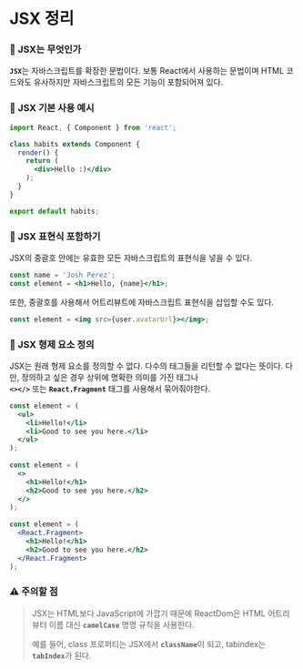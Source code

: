 # JSX 정리

<h3>📌 JSX는 무엇인가</h3>

<b>`JSX`</b>는 자바스크립트를 확장한 문법이다. 보통 React에서 사용하는 문법이며 HTML 코드와도 유사하지만 
자바스크립트의 모든 기능이 포함되어져 있다.

<h3>📌 JSX 기본 사용 예시</h3>

```jsx
import React, { Component } from 'react';

class habits extends Component {
  render() {
    return (
      <div>Hello :)</div>
    );
  }
}

export default habits;
```

<h3>📌 JSX 표현식 포함하기</h3>

JSX의 중괄호 안에는 유효한 모든 자바스크립트의 표현식을 넣을 수 있다. 

```jsx
const name = 'Josh Perez';
const element = <h1>Hello, {name}</h1>;
```

또한, 중괄호를 사용해서 어트리뷰트에 자바스크립트 표현식을 삽입할 수도 있다.

```jsx
const element = <img src={user.avatarUrl}></img>;
```

<h3>📌 JSX 형제 요소 정의</h3>

JSX는 원래 형제 요소를 정의할 수 없다. 다수의 태그들을 리턴할 수 없다는 뜻이다. 다만, 정의하고 싶은 경우 상위에 명확한 의미를 가진 태그나  
<b>`<></>`</b> 또는 <b>`React.Fragment`</b> 태그를 사용해서 묶어줘야한다.
  
```jsx
const element = (
  <ul>
    <li>Hello!</li>
    <li>Good to see you here.</li>
  </ul>
);
  
const element = (
  <>
    <h1>Hello!</h1>
    <h2>Good to see you here.</h2>
  </>
);
  
const element = (
  <React.Fragment>
    <h1>Hello!</h1>
    <h2>Good to see you here.</h2>
  </React.Fragment>
);
```

<h3>⚠️ 주의할 점</h3> 

> JSX는 HTML보다 JavaScript에 가깝기 때문에 ReactDom은 HTML 어트리뷰터 이름 대신 <b>`camelCase`</b> 명명 규칙을 사용한다.
>
> 예를 들어, class 프로퍼티는 JSX에서 <b>`className`</b>이 되고, tabindex는 <b>`tabIndex`</b>가 된다.
